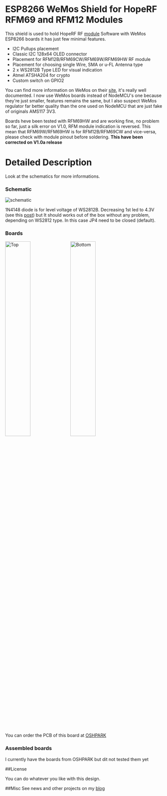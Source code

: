 ESP8266 WeMos Shield for HopeRF RFM69 and RFM12 Modules
=======================================================

This shield is used to hold HopeRF RF [module][4] Software with WeMos ESP8266 boards it has just few minimal features. 
- I2C Pullups placement
- Classic I2C 128x64 OLED connector
- Placement for RFM12B/RFM69CW/RFM69W/RFM69HW RF module
- Placement for choosing single Wire, SMA or u-FL Antenna type
- 2 x WS2812B Type LED for visual indication
- Atmel ATSHA204 for crypto
- Custom switch on GPIO2

You can find more information on WeMos on their [site][1], it's really well documented.
I now use WeMos boards instead of NodeMCU's one because they're just smaller, features remains the same, but I also suspect WeMos regulator far better quality than the one used on NodeMCU that are just fake of originals AMS117 3V3.

Boards heve been tested with RFM69HW and are working fine, no problem so far, just a silk error on V1.0, RFM module indication is reversed.
This mean that RFM69W/RFM69HW is for RFM12B/RFM69CW and vice-versa, please check with module pinout before soldering.
**This have been corrected on V1.0a release**

Detailed Description
====================

Look at the schematics for more informations.

### Schematic  
![schematic](https://raw.githubusercontent.com/hallard/WeMos-RFM69/master/WeMos-RFM69-sch.png)  


1N4148 diode is for level voltage of WS2812B. Decreasing 1st led to 4.3V (see this [post][5]) but It should works out of the box without any problem, depending on WS2812 type. In this case JP4 need to be closed (default).

### Boards  
<img src="https://raw.githubusercontent.com/hallard/WeMos-RFM69/master/WeMos-RFM69-top.png" alt="Top" width="40%" height="40%">&nbsp;
<img src="https://raw.githubusercontent.com/hallard/WeMos-RFM69/master/WeMos-RFM69-bot.png" alt="Bottom" width="40%" height="40%">&nbsp; 

You can order the PCB of this board at [OSHPARK][3]

### Assembled boards

I currently have the boards from OSHPARK but dit not tested them yet

##License

You can do whatever you like with this design.

##Misc
See news and other projects on my [blog][2] 
 
[1]: http://www.wemos.cc/wiki/doku.php?id=en:d1_mini
[2]: https://hallard.me
[3]: https://oshpark.com/shared_projects/MJRY1QHg
[4]: http://www.hoperf.com/rf_transceiver/modules/
[5]: http://www.electrobob.com/ws2812-level-translator/

